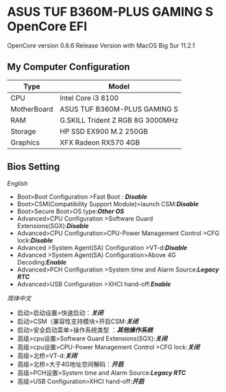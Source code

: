 # ASUS TUF B360M-PLUS GAMING S OpenCore EFI

OpenCore version 0.6.6 Release Version with MacOS Big Sur 11.2.1 
## My Computer Configuration
| Type  | Model |
| ------ | ------ |
| CPU | Intel Core i3 8100 |
| MotherBoard | ASUS TUF B360M-PLUS GAMING S |
| RAM | G.SKILL Trident Z RGB 8G 3000MHz |
| Storage | HP SSD EX900 M.2 250GB |
| Graphics | XFX Radeon RX570 4GB |


## Bios Setting
 
*English*    

- Boot>Boot Configuration >Fast Boot :  ***Disable***
- Boot>CSM(Compatibility Support Module)>launch CSM:***Disable***
- Boot>Secure Boot>OS type:***Other OS***
- Advanced>CPU Configuration >Software Guard Extensions(SGX):***Disable***
- Advanced>CPU Configuration>CPU-Power Management Control >CFG lock:***Disable***
- Advanced >System Agent(SA) Configuration >VT-d:***Disable***
- Advanced >System Agent(SA) Configuration>Above 4G Decoding:***Enable***
- Advanced>PCH Configuration >System time and Alarm Source:***Legacy RTC***
- Advanced>USB Configuration >XHCI hand-off:***Enable***



*简体中文*    

* 启动>启动设置>快速启动：***关闭***
* 启动>CSM（兼容性支持模块>开启CSM:***关闭***
* 启动>安全启动菜单>操作系统类型 ：***其他操作系统***
* 高级>cpu设置>Software Guard Extensions(SGX):***关闭***
* 高级>cpu设置>CPU-Power Management Control >CFG lock:***关闭***
* 高级>北桥>VT-d:***关闭***
* 高级>北桥>大于4G地址空间解码：***开启***
* 高级>PCH设置>System time and Alarm Source:***Legacy RTC***
* 高级>USB Configuration>XHCI hand-off:***开启***
